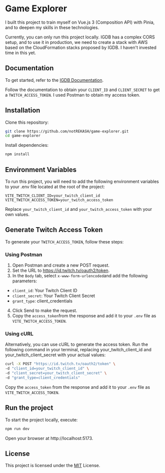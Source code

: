 # Game Explorer

I built this project to train myself on Vue.js 3 (Composition API) with Pinia, and to deepen my skills in these technologies.

Currently, you can only run this project locally. IGDB has a complex CORS setup, and to use it in production, we need to create a stack with AWS based on the CloudFormation stacks proposed by IGDB. I haven't invested time in this yet.

## Documentation

To get started, refer to the [IGDB Documentation](https://api-docs.igdb.com/).

Follow the documentation to obtain your `CLIENT_ID` and `CLIENT_SECRET` to get a `TWITCH_ACCESS_TOKEN`. I used Postman to obtain my access token.

## Installation

Clone this repository:

```bash
git clone https://github.com/notREKASH/game-explorer.git
cd game-explorer
```

Install dependencies:

```bash
npm install
```

## Environment Variables

To run this project, you will need to add the following environment variables to your .env file located at the root of the project:

`VITE_TWITCH_CLIENT_ID=your_twitch_client_id`
`VITE_TWITCH_ACCESS_TOKEN=your_twitch_access_token`

Replace `your_twitch_client_id` and `your_twitch_access_token` with your own values.

## Generate Twitch Access Token

To generate your `TWITCH_ACCESS_TOKEN`, follow these steps:

### Using Postman

1. Open Postman and create a new POST request.
2. Set the URL to https://id.twitch.tv/oauth2/token.
3. In the `Body` tab, select `x-www-form-urlencoded`and add the following parameters:

- `client_id`: Your Twitch Client ID
- `client_secret`: Your Twitch Client Secret
- `grant_type`: client_credentials

4. Click Send to make the request.
5. Copy the `access_token`from the response and add it to your `.env` file as `VITE_TWITCH_ACCESS_TOKEN`.

### Using cURL

Alternatively, you can use cURL to generate the access token. Run the following command in your terminal, replacing your_twitch_client_id and your_twitch_client_secret with your actual values:

```bash
curl -X POST "https://id.twitch.tv/oauth2/token" \
-d "client_id=your_twitch_client_id" \
-d "client_secret=your_twitch_client_secret" \
-d "grant_type=client_credentials"
```

Copy the `access_token` from the response and add it to your `.env` file as `VITE_TWITCH_ACCESS_TOKEN`.

## Run the project

To start the project locally, execute:

```bash
npm run dev
```

Open your browser at http://localhost:5173.

## License

This project is licensed under the [MIT](https://choosealicense.com/licenses/mit/) License.
